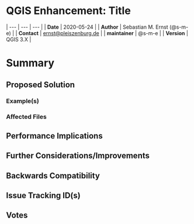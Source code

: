 # QGIS Enhancement: Title

| --- | --- | --- |
| **Date** | 2020-05-24 |
| **Author** | Sebastian M. Ernst (@s-m-e) |
| **Contact** | ernst@pleiszenburg.de |
| **maintainer** | @s-m-e |
| **Version** | QGIS 3.X |

# Summary

<!-- TODO -->

## Proposed Solution

<!-- TODO -->

### Example(s)

<!-- TODO -->

### Affected Files

<!-- TODO -->

## Performance Implications

<!-- TODO -->

## Further Considerations/Improvements

<!-- TODO -->

## Backwards Compatibility

<!-- TODO -->

## Issue Tracking ID(s)

<!-- TODO -->

## Votes

<!-- TODO -->
